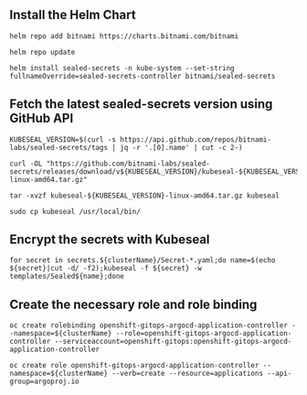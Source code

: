 ## Install the Helm Chart
```
helm repo add bitnami https://charts.bitnami.com/bitnami

helm repo update

helm install sealed-secrets -n kube-system --set-string fullnameOverride=sealed-secrets-controller bitnami/sealed-secrets
```

## Fetch the latest sealed-secrets version using GitHub API
```
KUBESEAL_VERSION=$(curl -s https://api.github.com/repos/bitnami-labs/sealed-secrets/tags | jq -r '.[0].name' | cut -c 2-)

curl -OL "https://github.com/bitnami-labs/sealed-secrets/releases/download/v${KUBESEAL_VERSION}/kubeseal-${KUBESEAL_VERSION}-linux-amd64.tar.gz"

tar -xvzf kubeseal-${KUBESEAL_VERSION}-linux-amd64.tar.gz kubeseal

sudo cp kubeseal /usr/local/bin/
```

## Encrypt the secrets with Kubeseal
```
for secret in secrets.${clusterName}/Secret-*.yaml;do name=$(echo ${secret}|cut -d/ -f2);kubeseal -f ${secret} -w templates/Sealed${name};done
```

## Create the necessary role and role binding
```
oc create rolebinding openshift-gitops-argocd-application-controller --namespace=${clusterName} --role=openshift-gitops-argocd-application-controller --serviceaccount=openshift-gitops:openshift-gitops-argocd-application-controller

oc create role openshift-gitops-argocd-application-controller --namespace=${clusterName} --verb=create --resource=applications --api-group=argoproj.io
```
